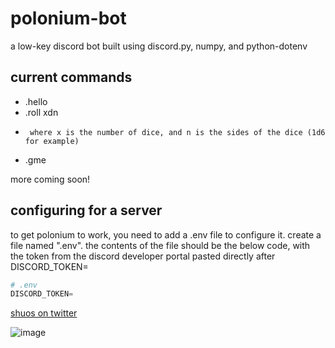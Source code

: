 # polonium-bot
a low-key discord bot built using discord.py, numpy, and python-dotenv

## current commands
* .hello
* .roll xdn 
*      where x is the number of dice, and n is the sides of the dice (1d6 for example)
* .gme

more coming soon!

## configuring for a server
to get polonium to work, you need to add a .env file to configure it. create a file named ".env". the contents of the file should be the below code, with the token from the discord developer portal pasted directly after DISCORD_TOKEN=
```python
# .env
DISCORD_TOKEN=
```
[shuos on twitter](https://twitter.com/home)

![image](https://user-images.githubusercontent.com/54552425/110570541-ab1f7e00-811b-11eb-91a3-d917f59b5788.png)
